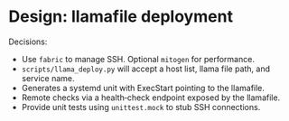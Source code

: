 # Design: llamafile deployment

Decisions:

- Use `fabric` to manage SSH. Optional `mitogen` for performance.
- `scripts/llama_deploy.py` will accept a host list, llama file path, and service name.
- Generates a systemd unit with ExecStart pointing to the llamafile.
- Remote checks via a health‑check endpoint exposed by the llamafile.
- Provide unit tests using `unittest.mock` to stub SSH connections.
